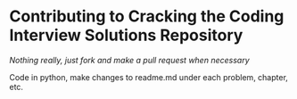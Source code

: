 # Contributing to Cracking the Coding Interview Solutions Repository

_Nothing really, just fork and make a pull request when necessary_

Code in python, make changes to readme.md under each problem, chapter, etc.
